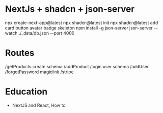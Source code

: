# NextJs + shadcn + json-server 
  npx create-next-app@latest 
  npx shadcn@latest init
  npx shadcn@latest add card button avatar badge skeleton
  npm install -g json-server
  json-server --watch ./_data/db.json --port 4000

# Routes
  /getProducts
    create
    schema
  /addProduct
  /login
    user schema
  /addUser
  /forgotPassword
    magiclink
  /stripe
  
  # Education
  - NextJS and React, How to 
  

